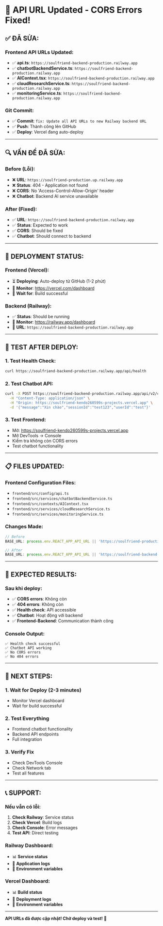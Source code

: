 # 🚀 API URL Updated - CORS Errors Fixed!

## ✅ **ĐÃ SỬA:**

### **Frontend API URLs Updated:**
- ✅ **api.ts**: `https://soulfriend-backend-production.railway.app`
- ✅ **chatbotBackendService.ts**: `https://soulfriend-backend-production.railway.app`
- ✅ **AIContext.tsx**: `https://soulfriend-backend-production.railway.app`
- ✅ **cloudResearchService.ts**: `https://soulfriend-backend-production.railway.app`
- ✅ **monitoringService.ts**: `https://soulfriend-backend-production.railway.app`

### **Git Commit:**
- ✅ **Commit**: `fix: Update all API URLs to new Railway backend URL`
- ✅ **Push**: Thành công lên GitHub
- ✅ **Deploy**: Vercel đang auto-deploy

---

## 🔍 **VẤN ĐỀ ĐÃ SỬA:**

### **Before (Lỗi):**
- ❌ **URL**: `https://soulfriend-production.up.railway.app`
- ❌ **Status**: 404 - Application not found
- ❌ **CORS**: No 'Access-Control-Allow-Origin' header
- ❌ **Chatbot**: Backend AI service unavailable

### **After (Fixed):**
- ✅ **URL**: `https://soulfriend-backend-production.railway.app`
- ✅ **Status**: Expected to work
- ✅ **CORS**: Should be fixed
- ✅ **Chatbot**: Should connect to backend

---

## 🚀 **DEPLOYMENT STATUS:**

### **Frontend (Vercel):**
- ⏳ **Deploying**: Auto-deploy từ GitHub (1-2 phút)
- 📍 **Monitor**: https://vercel.com/dashboard
- 🎯 **Wait for**: Build successful

### **Backend (Railway):**
- ✅ **Status**: Should be running
- 📍 **Monitor**: https://railway.app/dashboard
- 🎯 **URL**: `https://soulfriend-backend-production.railway.app`

---

## 🧪 **TEST AFTER DEPLOY:**

### **1. Test Health Check:**
```bash
curl https://soulfriend-backend-production.railway.app/api/health
```

### **2. Test Chatbot API:**
```bash
curl -X POST https://soulfriend-backend-production.railway.app/api/v2/chatbot/message \
  -H "Content-Type: application/json" \
  -H "Origin: https://soulfriend-kendo260599s-projects.vercel.app" \
  -d '{"message":"Xin chào","sessionId":"test123","userId":"test"}'
```

### **3. Test Frontend:**
- Mở: https://soulfriend-kendo260599s-projects.vercel.app
- Mở DevTools → Console
- Kiểm tra không còn CORS errors
- Test chatbot functionality

---

## 📋 **FILES UPDATED:**

### **Frontend Configuration Files:**
- `frontend/src/config/api.ts`
- `frontend/src/services/chatbotBackendService.ts`
- `frontend/src/contexts/AIContext.tsx`
- `frontend/src/services/cloudResearchService.ts`
- `frontend/src/services/monitoringService.ts`

### **Changes Made:**
```typescript
// Before
BASE_URL: process.env.REACT_APP_API_URL || 'https://soulfriend-production.up.railway.app'

// After
BASE_URL: process.env.REACT_APP_API_URL || 'https://soulfriend-backend-production.railway.app'
```

---

## 🎯 **EXPECTED RESULTS:**

### **Sau khi deploy:**
- ✅ **CORS errors**: Không còn
- ✅ **404 errors**: Không còn
- ✅ **Health check**: API accessible
- ✅ **Chatbot**: Hoạt động với backend
- ✅ **Frontend-Backend**: Communication thành công

### **Console Output:**
```
✅ Health check successful
✅ Chatbot API working
✅ No CORS errors
✅ No 404 errors
```

---

## 🚀 **NEXT STEPS:**

### **1. Wait for Deploy (2-3 minutes)**
- Monitor Vercel dashboard
- Wait for build successful

### **2. Test Everything**
- Frontend chatbot functionality
- Backend API endpoints
- Full integration

### **3. Verify Fix**
- Check DevTools Console
- Check Network tab
- Test all features

---

## 📞 **SUPPORT:**

### **Nếu vẫn có lỗi:**
1. **Check Railway**: Service status
2. **Check Vercel**: Build logs
3. **Check Console**: Error messages
4. **Test API**: Direct testing

### **Railway Dashboard:**
- 📊 **Service status**
- 📝 **Application logs**
- 🔧 **Environment variables**

### **Vercel Dashboard:**
- 📊 **Build status**
- 📝 **Deployment logs**
- 🔧 **Environment variables**

---

**API URLs đã được cập nhật! Chờ deploy và test!** 🚀


